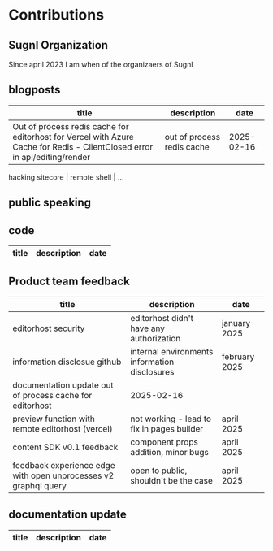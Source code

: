 # Contributions

## Sugnl Organization

Since april 2023 I am when of the organizaers of Sugnl

## blogposts

title | description | date
--- | --- | ---
Out of process redis cache for editorhost for Vercel with Azure Cache for Redis - ClientClosed error in api/editing/render | out of process redis cache | 2025-02-16

hacking sitecore | remote shell | ...

## public speaking

## code

title | description | date
--- | --- | ---

## Product team feedback

title | description | date
--- | --- | ---
editorhost security | editorhost didn't have any authorization | january 2025
information disclosue github | internal environments information disclosures | february 2025
documentation update out of process cache for editorhost | 2025-02-16
preview function with remote editorhost (vercel) | not working - lead to fix in pages builder | april 2025
content SDK v0.1 feedback | component props addition, minor bugs | april 2025
feedback experience edge with open unprocesses v2 graphql query | open to public, shouldn't be the case | april 2025

## documentation update

title | description | date
--- | --- | ---

